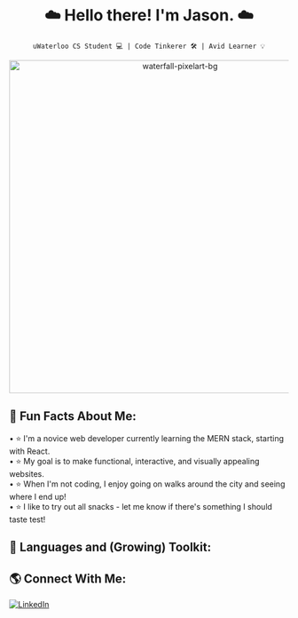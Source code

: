 <h1 align="center"> ☁️ Hello there! I'm Jason. ☁️ </h1>
 
<div align="center">
 
`uWaterloo CS Student 💻 | Code Tinkerer 🛠 | Avid Learner 💡`

<img src="https://user-images.githubusercontent.com/81478886/211448155-a8c4c20a-e50c-4125-9d46-82bdc8d6fd9a.jpg"
     alt="waterfall-pixelart-bg"
     width="600px"/>

<h2 align="left"> <b> 🐻 Fun Facts About Me:</b> </h2>

<p align="left">
• ⭐️ I'm a novice web developer currently learning the MERN stack, starting with React. <br>
• ⭐️ My goal is to make functional, interactive, and visually appealing websites. <br>
• ⭐️ When I'm not coding, I enjoy going on walks around the city and seeing where I end up! <br>
• ⭐️ I like to try out all snacks - let me know if there's something I should taste test! <br>
 </p>

<h2 align="left"> <b> 🧰 Languages and (Growing) Toolkit:</b> </h2> 

<h2 align="left"> <b> 🌎 Connect With Me:</b> </h2>
 
<p align="left">
  <a href="https://www.linkedin.com/in/jasonpann/">
    <img alt="LinkedIn"
         title="Add Me on LinkedIn!"
         src="https://custom-icon-badges.demolab.com/badge/-LinkedIn-blue?style=for-the-badge&logo=linkedin-svgrepo-com&logoColor=white"/>
  </a>
</p>

